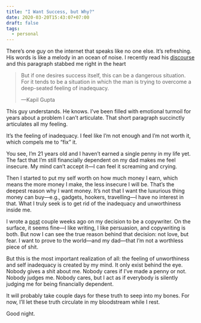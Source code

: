```yaml
---
title: "I Want Success, but Why?"
date: 2020-03-20T15:43:07+07:00
draft: false
tags: 
  - personal
---
```


There’s one guy on the internet that speaks like no one else. It’s refreshing. His words is like a melody in an ocean of noise. I recently read his [discourse](https://medium.com/@KapilGuptaMD/the-inevitability-of-success-23c878ddc5c9) and this paragraph stabbed me right in the heart


> But if one desires success itself, this can be a dangerous situation. For it tends to be a situation in which the man is trying to overcome a deep-seated feeling of inadequacy.
> 
> —Kapil Gupta

This guy understands. He knows. I’ve been filled with emotional turmoil for years about a problem I can’t articulate. That short paragraph succinctly articulates all my feeling.

It’s the feeling of inadequacy. I feel like I’m not enough and I’m not worth it, which compels me to “fix” it.

You see, I’m 21 years old and I haven’t earned a single penny in my life yet. The fact that I’m still financially dependent on my dad makes me feel insecure. My mind can’t accept it—I can feel it screaming and crying. 

Then I started to put my self worth on how much money I earn, which means the more money I make, the less insecure I will be. That’s the deepest reason why I want money. It’s not that I want the luxurious thing money can buy—e.g., gadgets, hookers, travelling—I have no interest in that. What I truly seek is to get rid of the inadequacy and unworthiness inside me.

I wrote a [post](/posts/scary-decision) couple weeks ago on my decision to be a copywriter. On the surface, it seems fine—I like writing, I like persuasion, and copywriting is both. But now I can see the true reason behind that decision: not love, but fear. I want to prove to the world—and my dad—that I’m not a worthless piece of shit.

But this is the most important realization of all: the feeling of unworthiness and self inadequacy is created by my mind. It only exist behind the eye. Nobody gives a shit about me. Nobody cares if I’ve made a penny or not. Nobody judges me. Nobody cares, but I act as if everybody is silently judging me for being financially dependent.

It will probably take couple days for these truth to seep into my bones. For now, I’ll let these truth circulate in my bloodstream while I rest.

Good night.